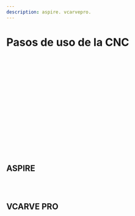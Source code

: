 ```yaml
---
description: aspire. vcarvepro.
---
```


# Pasos de uso de la CNC



<div>

<figure><img src="../../.gitbook/assets/imagen_2023-11-11_020204808.png" alt=""><figcaption></figcaption></figure>

 

<figure><img src="../../.gitbook/assets/imagen_2023-11-11_020241025.png" alt=""><figcaption></figcaption></figure>

</div>

<div>

<figure><img src="../../.gitbook/assets/imagen_2023-11-11_020356830.png" alt=""><figcaption></figcaption></figure>

 

<figure><img src="../../.gitbook/assets/imagen_2023-11-11_020413452.png" alt=""><figcaption></figcaption></figure>

 

<figure><img src="../../.gitbook/assets/imagen_2023-11-11_020430621.png" alt=""><figcaption></figcaption></figure>

</div>

<div>

<figure><img src="../../.gitbook/assets/imagen_2023-11-11_020444388.png" alt=""><figcaption></figcaption></figure>

 

<figure><img src="../../.gitbook/assets/imagen_2023-11-11_020602525 (1).png" alt=""><figcaption></figcaption></figure>

</div>



<figure><img src="../../.gitbook/assets/imagen_2023-11-11_020513960.png" alt=""><figcaption></figcaption></figure>

<div>

<figure><img src="../../.gitbook/assets/imagen_2023-11-11_020544660.png" alt=""><figcaption></figcaption></figure>

 

<figure><img src="../../.gitbook/assets/imagen_2023-11-11_020615106.png" alt=""><figcaption></figcaption></figure>

 

<figure><img src="../../.gitbook/assets/imagen_2023-11-11_020644133.png" alt=""><figcaption></figcaption></figure>

</div>

<div>

<figure><img src="../../.gitbook/assets/imagen_2023-11-11_020708781.png" alt=""><figcaption></figcaption></figure>

 

<figure><img src="../../.gitbook/assets/imagen_2023-11-11_020728479.png" alt=""><figcaption></figcaption></figure>

 

<figure><img src="../../.gitbook/assets/imagen_2023-11-11_020803738.png" alt=""><figcaption></figcaption></figure>

</div>



<figure><img src="../../.gitbook/assets/imagen_2023-11-11_021611209 (1).png" alt=""><figcaption></figcaption></figure>

<div>

<figure><img src="../../.gitbook/assets/imagen_2023-11-11_021633428.png" alt=""><figcaption></figcaption></figure>

 

<figure><img src="../../.gitbook/assets/imagen_2023-11-11_021643874.png" alt=""><figcaption></figcaption></figure>

 

<figure><img src="../../.gitbook/assets/imagen_2023-11-11_021657555.png" alt=""><figcaption></figcaption></figure>

</div>

<figure><img src="../../.gitbook/assets/imagen_2023-11-11_021709519.png" alt=""><figcaption></figcaption></figure>

## ASPIRE

<figure><img src="../../.gitbook/assets/imagen_2023-11-11_020459812.png" alt=""><figcaption></figcaption></figure>

<div>

<figure><img src="../../.gitbook/assets/imagen_2023-11-11_020525489.png" alt=""><figcaption></figcaption></figure>

 

<figure><img src="../../.gitbook/assets/imagen_2023-11-11_162126785.png" alt=""><figcaption></figcaption></figure>

</div>

## VCARVE PRO

<figure><img src="../../.gitbook/assets/imagen_2023-11-11_023157794.png" alt=""><figcaption></figcaption></figure>

<figure><img src="../../.gitbook/assets/image (5) (1) (1).png" alt=""><figcaption></figcaption></figure>
